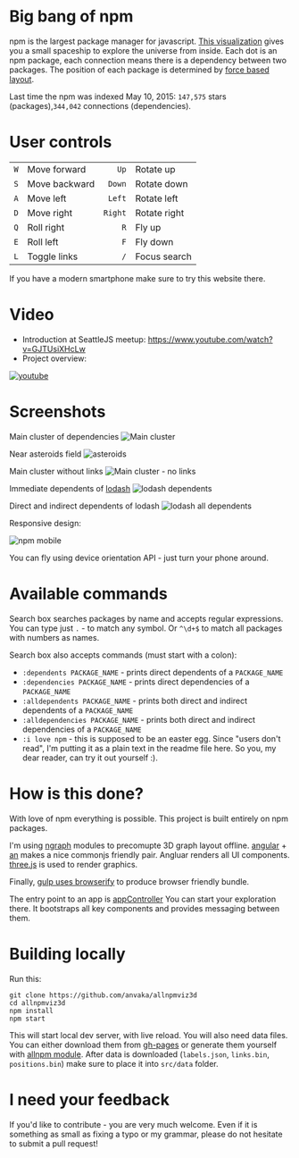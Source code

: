 Big bang of npm
================

npm is the largest package manager for javascript. [This visualization](http://anvaka.github.io/allnpmviz3d/)
gives you a small spaceship to explore the universe from inside. Each dot is an npm package, 
each connection means there is a dependency between two packages. The position of each package is determined
by [force based layout](https://en.wikipedia.org/wiki/Force-directed_graph_drawing).

Last time the npm was indexed May 10, 2015: `147,575` stars (packages),`344,042` connections (dependencies).

# User controls

|    |    |    |   |
|---:|:---|---:|---|
| `W`  | Move forward  | `Up` |Rotate up|
| `S`  | Move backward  | `Down`  |Rotate down |
| `A`  | Move left  |`Left`|Rotate left|
| `D`  | Move right  |`Right` | Rotate right|
| `Q`  | Roll right  |`R` | Fly up|
| `E`  | Roll left  |`F` | Fly down|
| `L`  | Toggle links  |`/` | Focus search|

If you have a modern smartphone make sure to try this website there. 

Video
=====

* Introduction at SeattleJS meetup: https://www.youtube.com/watch?v=GJTUsiXHcLw
* Project overview:

[![youtube](http://i.imgur.com/FO1GFHh.png)](https://www.youtube.com/watch?v=ECDjf_Gc1as)


Screenshots
===========

Main cluster of dependencies
![Main cluster](https://raw.githubusercontent.com/anvaka/allnpmviz3d/master/images/npm-all.png)

Near asteroids field
![asteroids](https://raw.githubusercontent.com/anvaka/allnpmviz3d/master/images/npm-asteroids.png)

Main cluster without links
![Main cluster - no links](https://raw.githubusercontent.com/anvaka/allnpmviz3d/master/images/mushrooms.png)

Immediate dependents of [lodash](https://www.npmjs.org/package/lodash)
![lodash dependents](https://raw.githubusercontent.com/anvaka/allnpmviz3d/master/images/lodash-dependents.png)

Direct and indirect dependents of lodash
![lodash all dependents](https://raw.githubusercontent.com/anvaka/allnpmviz3d/master/images/lodash-indirect-dependents.png)

Responsive design:

![npm mobile](https://raw.githubusercontent.com/anvaka/allnpmviz3d/master/images/npm-mobile.PNG)

You can fly using device orientation API - just turn your phone around.

Available commands
==================

Search box searches packages by name and accepts regular expressions. You can type just `.` - to match any symbol. Or `^\d+$` to match all packages with numbers as names.

Search box also accepts commands (must start with a colon):

* `:dependents PACKAGE_NAME` - prints direct dependents of a `PACKAGE_NAME`
* `:dependencies PACKAGE_NAME` - prints direct dependencies of a `PACKAGE_NAME`
* `:alldependents PACKAGE_NAME` - prints both direct and indirect dependents of a `PACKAGE_NAME`
* `:alldependencies PACKAGE_NAME` - prints both direct and indirect dependencies of a `PACKAGE_NAME`
* `:i love npm` - this is supposed to be an easter egg. Since "users don't read", I'm putting it as a plain text in the readme file here. So you, my dear reader, can try it out yourself :).

How is this done?
=================

With love of npm everything is possible. This project is built entirely on npm packages.

I'm using [ngraph](https://github.com/anvaka/ngraph) modules to precomupte 3D graph
layout offline. [angular](https://www.npmjs.org/package/angular) + [an](https://github.com/anvaka/an)
makes a nice commonjs friendly pair. Angluar renders all UI components. [three.js](https://www.npmjs.org/package/three)
is used to render graphics.

Finally, [gulp uses browserify](https://github.com/anvaka/allnpmviz3d/blob/master/gulpfile.js) to produce
browser friendly bundle.

The entry point to an app is [appController](https://github.com/anvaka/allnpmviz3d/blob/master/src/scripts/appController.js)
You can start your exploration there. It bootstraps all key components and provides
messaging between them.


Building locally
================
Run this:

```
git clone https://github.com/anvaka/allnpmviz3d
cd allnpmviz3d
npm install
npm start
```

This will start local dev server, with live reload. You will also need data files.
You can either download them from [gh-pages](https://github.com/anvaka/allnpmviz3d/tree/gh-pages/data)
or generate them yourself with [allnpm module](https://github.com/anvaka/allnpm).
After data is downloaded (`labels.json`, `links.bin`, `positions.bin`) make sure
to place it into `src/data` folder.


I need your feedback
====================

If you'd like to contribute - you are very much welcome. Even if it is something
as small as fixing a typo or my grammar, please do not hesitate to submit a pull request!
